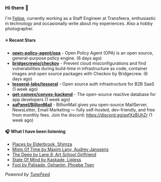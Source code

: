 ### Hi there 👋

I'm [Felipe](https://felipevm.com), currently working as a Staff Engineer at Transfeera, enthusiastic in technology and occasionally write about my experiences. Also a hobby photographer.

#### ⭐ Recent Stars
- **[open-policy-agent/opa](https://github.com/open-policy-agent/opa)** - Open Policy Agent (OPA) is an open source, general-purpose policy engine. (6 days ago)
- **[bridgecrewio/checkov](https://github.com/bridgecrewio/checkov)** - Prevent cloud misconfigurations and find vulnerabilities during build-time in infrastructure as code, container images and open source packages with Checkov by Bridgecrew. (6 days ago)
- **[tesseral-labs/tesseral](https://github.com/tesseral-labs/tesseral)** - Open source auth infrastructure for B2B SaaS (1 week ago)
- **[get-convex/convex-backend](https://github.com/get-convex/convex-backend)** - The open-source reactive database for app developers (1 week ago)
- **[aaPanel/BillionMail](https://github.com/aaPanel/BillionMail)** - BillionMail gives you open-source MailServer, NewsLetter,  Email Marketing — fully self-hosted, dev-friendly, and free from monthly fees. Join the discord: https://discord.gg/asfXzBUhZr (1 week ago)

#### 🎧 What I have been listening
- [Places by Elderbrook, Shimza](https://open.spotify.com/track/2YiczArWQL4ScWgYrX7AXw)
- [Mists Of Time by Maxim Lany, Audrey Janssens](https://open.spotify.com/track/7mRz4BAwFxQNm4LlYUzYtb)
- [The Deep by Lane 8, Art School Girlfriend](https://open.spotify.com/track/71RUnMMD5MX4ew96dMDCl4)
- [State Of Mind by Kaskade, Lipless](https://open.spotify.com/track/769a3KrWIeyqIeAsKSyq2Y)
- [Fool by Palisade, Ophanim, Phoebe Tsen](https://open.spotify.com/track/5SaA31HzAQSJbLInxhXHOP)

_Powered by [TuneFeed](https://tunefeed.app?ref=github.com)_
